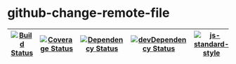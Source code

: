 # github-change-remote-file

| [![Build Status](https://travis-ci.org/boennemann/github-change-remote-file.svg?branch=master)](https://travis-ci.org/boennemann/github-change-remote-file) | [![Coverage Status](https://coveralls.io/repos/boennemann/github-change-remote-file/badge.svg?branch=master&service=github)](https://coveralls.io/github/boennemann/github-change-remote-file?branch=master) | [![Dependency Status](https://david-dm.org/boennemann/github-change-remote-file/master.svg)](https://david-dm.org/boennemann/github-change-remote-file/master) | [![devDependency Status](https://david-dm.org/boennemann/github-change-remote-file/master/dev-status.svg)](https://david-dm.org/boennemann/github-change-remote-file/master#info=devDependencies) | [![js-standard-style](https://img.shields.io/badge/code%20style-standard-brightgreen.svg?style=flat)](https://github.com/feross/standard) |
| --- | --- | --- | --- | --- |
